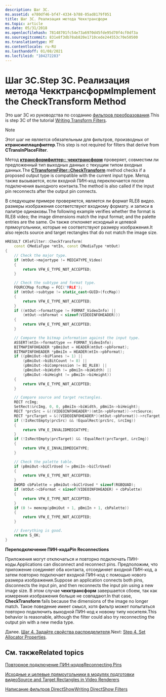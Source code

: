 ```yaml
---
description: Шаг 3C.
ms.assetid: e780df46-bf47-4334-b788-05ad8179f051
title: Шаг 3C. Реализация метода Чекктрансформ
ms.topic: article
ms.date: 05/31/2018
ms.openlocfilehash: 78148701fc54e73a6970d45fde95d70f4cf0df3a
ms.sourcegitcommit: 831e8f3db78ab820e1710cede244553c70e50500
ms.translationtype: MT
ms.contentlocale: ru-RU
ms.lasthandoff: 01/08/2021
ms.locfileid: "104272283"
---
```

# <a name="step-3c-implement-the-checktransform-method"></a><span data-ttu-id="28775-104">Шаг 3C.</span><span class="sxs-lookup"><span data-stu-id="28775-104">Step 3C.</span></span> <span data-ttu-id="28775-105">Реализация метода Чекктрансформ</span><span class="sxs-lookup"><span data-stu-id="28775-105">Implement the CheckTransform Method</span></span>

<span data-ttu-id="28775-106">Это шаг 3C из руководства по созданию [фильтров преобразования](writing-transform-filters.md).</span><span class="sxs-lookup"><span data-stu-id="28775-106">This is step 3C of the tutorial [Writing Transform Filters](writing-transform-filters.md).</span></span>

> [!Note]  
> <span data-ttu-id="28775-107">Этот шаг не является обязательным для фильтров, производных от **ктрансинплацефилтер**.</span><span class="sxs-lookup"><span data-stu-id="28775-107">This step is not required for filters that derive from **CTransInPlaceFilter**.</span></span>

 

<span data-ttu-id="28775-108">Метод [**ктрансформфилтер:: чекктрансформ**](ctransformfilter-checktransform.md) проверяет, совместим ли предложенный тип выходных данных с текущим типом входных данных.</span><span class="sxs-lookup"><span data-stu-id="28775-108">The [**CTransformFilter::CheckTransform**](ctransformfilter-checktransform.md) method checks if a proposed output type is compatible with the current input type.</span></span> <span data-ttu-id="28775-109">Метод также вызывается, если входной ПИН-код переключается после подключения выходного контакта.</span><span class="sxs-lookup"><span data-stu-id="28775-109">The method is also called if the input pin reconnects after the output pin connects.</span></span>

<span data-ttu-id="28775-110">В следующем примере проверяется, является ли формат RLE8 видео. размеры изображения соответствуют входному формату. и записи в палитре одинаковы.</span><span class="sxs-lookup"><span data-stu-id="28775-110">The following example verifies whether the format is RLE8 video; the image dimensions match the input format; and the palette entries are the same.</span></span> <span data-ttu-id="28775-111">Он также отклоняет исходный и целевой прямоугольники, которые не соответствуют размеру изображения.</span><span class="sxs-lookup"><span data-stu-id="28775-111">It also rejects source and target rectangles that do not match the image size.</span></span>


```C++
HRESULT CRleFilter::CheckTransform(
    const CMediaType *mtIn, const CMediaType *mtOut)
{
    // Check the major type.
    if (mtOut->majortype != MEDIATYPE_Video)
    {
        return VFW_E_TYPE_NOT_ACCEPTED;
    }

    // Check the subtype and format type.
    FOURCCMap fccMap = FCC('MRLE'); 
    if (mtOut->subtype != static_cast<GUID>(fccMap))
    {
        return VFW_E_TYPE_NOT_ACCEPTED;
    }
    if ((mtOut->formattype != FORMAT_VideoInfo) || 
        (mtOut->cbFormat < sizeof(VIDEOINFOHEADER)))
    {
        return VFW_E_TYPE_NOT_ACCEPTED;
    }

    // Compare the bitmap information against the input type.
    ASSERT(mtIn->formattype == FORMAT_VideoInfo);
    BITMAPINFOHEADER *pBmiOut = HEADER(mtOut->pbFormat);
    BITMAPINFOHEADER *pBmiIn = HEADER(mtIn->pbFormat);
    if ((pBmiOut->biPlanes != 1) ||
        (pBmiOut->biBitCount != 8) ||
        (pBmiOut->biCompression != BI_RLE8) ||
        (pBmiOut->biWidth != pBmiIn->biWidth) ||
        (pBmiOut->biHeight != pBmiIn->biHeight))
    {
        return VFW_E_TYPE_NOT_ACCEPTED;
    }

    // Compare source and target rectangles.
    RECT rcImg;
    SetRect(&rcImg, 0, 0, pBmiIn->biWidth, pBmiIn->biHeight);
    RECT *prcSrc = &((VIDEOINFOHEADER*)(mtIn->pbFormat))->rcSource;
    RECT *prcTarget = &((VIDEOINFOHEADER*)(mtOut->pbFormat))->rcTarget;
    if (!IsRectEmpty(prcSrc) && !EqualRect(prcSrc, &rcImg))
    {
        return VFW_E_INVALIDMEDIATYPE;
    }
    if (!IsRectEmpty(prcTarget) && !EqualRect(prcTarget, &rcImg))
    {
        return VFW_E_INVALIDMEDIATYPE;
    }

    // Check the palette table.
    if (pBmiOut->biClrUsed != pBmiIn->biClrUsed)
    {
        return VFW_E_TYPE_NOT_ACCEPTED;
    }
    DWORD cbPalette = pBmiOut->biClrUsed * sizeof(RGBQUAD);
    if (mtOut->cbFormat < sizeof(VIDEOINFOHEADER) + cbPalette)
    {
        return VFW_E_TYPE_NOT_ACCEPTED;
    }
    if (0 != memcmp(pBmiOut + 1, pBmiIn + 1, cbPalette))
    {
        return VFW_E_TYPE_NOT_ACCEPTED;
    }

    // Everything is good.
    return S_OK;
}
```



<span data-ttu-id="28775-112">**Переподключение ПИН-кода**</span><span class="sxs-lookup"><span data-stu-id="28775-112">**Pin Reconnections**</span></span>

<span data-ttu-id="28775-113">Приложения могут отключаться и повторно подключать ПИН-коды.</span><span class="sxs-lookup"><span data-stu-id="28775-113">Applications can disconnect and reconnect pins.</span></span> <span data-ttu-id="28775-114">Предположим, что приложение соединяет оба контакта, отсоединяет входной ПИН-код, а затем повторно подключает входной ПИН-код с помощью нового размера изображения.</span><span class="sxs-lookup"><span data-stu-id="28775-114">Suppose an application connects both pins, disconnects the input pin, and then reconnects the input pin using a new image size.</span></span> <span data-ttu-id="28775-115">В этом случае **чекктрансформ** завершается сбоем, так как измерения изображения больше не совпадают.</span><span class="sxs-lookup"><span data-stu-id="28775-115">In that case, **CheckTransform** fails because the dimensions of the image no longer match.</span></span> <span data-ttu-id="28775-116">Такое поведение имеет смысл, хотя фильтр может попытаться повторно подключить выходной ПИН-код к новому типу носителя.</span><span class="sxs-lookup"><span data-stu-id="28775-116">This behavior is reasonable, although the filter could also try reconnecting the output pin with a new media type.</span></span>

<span data-ttu-id="28775-117">Далее. [Шаг 4. Задайте свойства распределителя](step-4--set-allocator-properties.md).</span><span class="sxs-lookup"><span data-stu-id="28775-117">Next: [Step 4. Set Allocator Properties](step-4--set-allocator-properties.md).</span></span>

## <a name="related-topics"></a><span data-ttu-id="28775-118">См. также</span><span class="sxs-lookup"><span data-stu-id="28775-118">Related topics</span></span>

<dl> <dt>

[<span data-ttu-id="28775-119">Повторное подключение ПИН-кодов</span><span class="sxs-lookup"><span data-stu-id="28775-119">Reconnecting Pins</span></span>](reconnecting-pins.md)
</dt> <dt>

[<span data-ttu-id="28775-120">Исходные и целевые прямоугольники в модулях подготовки видео</span><span class="sxs-lookup"><span data-stu-id="28775-120">Source and Target Rectangles in Video Renderers</span></span>](source-and-target-rectangles-in-video-renderers.md)
</dt> <dt>

[<span data-ttu-id="28775-121">Написание фильтров DirectShow</span><span class="sxs-lookup"><span data-stu-id="28775-121">Writing DirectShow Filters</span></span>](writing-directshow-filters.md)
</dt> </dl>

 

 



